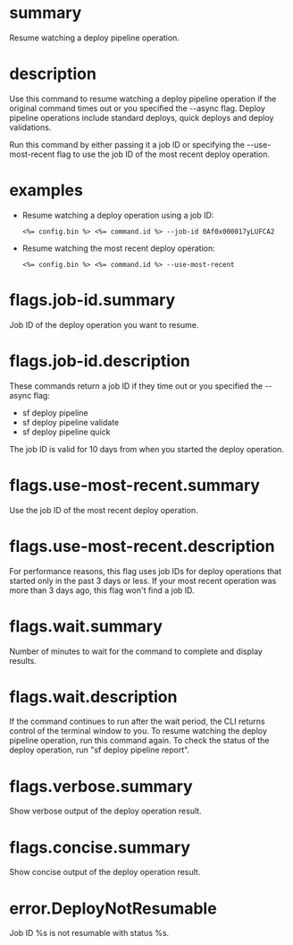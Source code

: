 # summary

Resume watching a deploy pipeline operation.

# description

Use this command to resume watching a deploy pipeline operation if the original command times out or you specified the --async flag. Deploy pipeline operations include standard deploys, quick deploys and deploy validations.

Run this command by either passing it a job ID or specifying the --use-most-recent flag to use the job ID of the most recent deploy operation.

# examples

- Resume watching a deploy operation using a job ID:

      <%= config.bin %> <%= command.id %> --job-id 0Af0x000017yLUFCA2

- Resume watching the most recent deploy operation:

      <%= config.bin %> <%= command.id %> --use-most-recent

# flags.job-id.summary

Job ID of the deploy operation you want to resume.

# flags.job-id.description

These commands return a job ID if they time out or you specified the --async flag:

- sf deploy pipeline
- sf deploy pipeline validate
- sf deploy pipeline quick

The job ID is valid for 10 days from when you started the deploy operation.

# flags.use-most-recent.summary

Use the job ID of the most recent deploy operation.

# flags.use-most-recent.description

For performance reasons, this flag uses job IDs for deploy operations that started only in the past 3 days or less. If your most recent operation was more than 3 days ago, this flag won't find a job ID.

# flags.wait.summary

Number of minutes to wait for the command to complete and display results.

# flags.wait.description

If the command continues to run after the wait period, the CLI returns control of the terminal window to you. To resume watching the deploy pipeline operation, run this command again. To check the status of the deploy operation, run "sf deploy pipeline report".

# flags.verbose.summary

Show verbose output of the deploy operation result.

# flags.concise.summary

Show concise output of the deploy operation result.

# error.DeployNotResumable

Job ID %s is not resumable with status %s.
